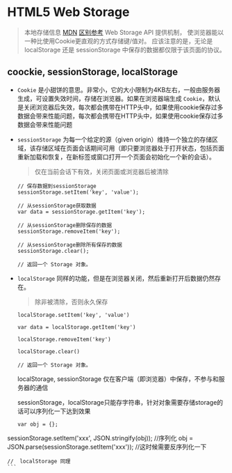 # HTML5 Web Storage

> 本地存储信息 [MDN](https://developer.mozilla.org/zh-CN/docs/Web/API/Web_Storage_API) [区别参考](http://jerryzou.com/posts/cookie-and-web-storage/)
>  Web Storage API 提供机制， 使浏览器能以一种比使用Cookie更直观的方式存储键/值对。
> 应该注意的是，无论是 localStorage 还是 sessionStorage 中保存的数据都仅限于该页面的协议。

## coockie, sessionStorage, localStorage

- `Cookie` 是小甜饼的意思。非常小，它的大小限制为4KB左右，一般由服务器生成，可设置失效时间，存储在浏览器。如果在浏览器端生成 `Cookie`，默认是关闭浏览器后失效，每次都会携带在HTTP头中，如果使用cookie保存过多数据会带来性能问题，每次都会携带在HTTP头中，如果使用cookie保存过多数据会带来性能问题

- `sessionStorage` 为每一个给定的源（given origin）维持一个独立的存储区域，该存储区域在页面会话期间可用（即只要浏览器处于打开状态，包括页面重新加载和恢复，在新标签或窗口打开一个页面会初始化一个新的会话）。
  
    > 仅在当前会话下有效，关闭页面或浏览器后被清除
    
    ```JS
    // 保存数据到sessionStorage
    sessionStorage.setItem('key', 'value');
    
    // 从sessionStorage获取数据
    var data = sessionStorage.getItem('key');
    
    // 从sessionStorage删除保存的数据
    sessionStorage.removeItem('key');
    
    // 从sessionStorage删除所有保存的数据
    sessionStorage.clear();
    
    // 返回一个 Storage 对象。
    ```



- `localStorage` 同样的功能，但是在浏览器关闭，然后重新打开后数据仍然存在。
  
    > 除非被清除，否则永久保存

    ```JS
    localStorage.setItem('key', 'value')
    
    var data = localStorage.getItem('key')

    localStorage.removeItem('key')
    
    localStorage.clear()
    
    // 返回一个 Storage 对象。
    ```
    
    
    localStorage, sessionStorage 仅在客户端（即浏览器）中保存，不参与和服务器的通信
    
    sessionStorage，localStorage只能存字符串，针对对象需要存储storage的话可以序列化一下达到效果
    
    ```JS
    var obj = {};
sessionStorage.setItem('xxx', JSON.stringify(obj)); //序列化
obj = JSON.parse(sessionStorage.setItem('xxx')); //这时候需要反序列化一下

    //  localStorage 同理
    ```



